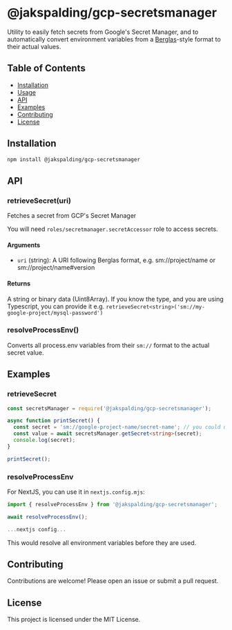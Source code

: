 # @jakspalding/gcp-secretsmanager

Utility to easily fetch secrets from Google's Secret Manager, and to automatically convert environment variables
from a [Berglas](https://github.com/GoogleCloudPlatform/berglas)-style format to their actual values.

## Table of Contents
- [Installation](#installation)
- [Usage](#usage)
- [API](#api)
- [Examples](#examples)
- [Contributing](#contributing)
- [License](#license)

## Installation
```sh
npm install @jakspalding/gcp-secretsmanager
```

## API

### retrieveSecret(uri)

Fetches a secret from GCP's Secret Manager

You will need `roles/secretmanager.secretAccessor` role to access secrets.

#### Arguments
- `uri` (string): A URI following Berglas format, e.g. sm://project/name or sm://project/name#version

#### Returns
A string or binary data (Uint8Array). If you know the type, and you are using Typescript, you can provide it
e.g. `retrieveSecret<string>('sm://my-google-project/mysql-password')`


### resolveProcessEnv()
 
Converts all process.env variables from their `sm://` format to the actual secret value.

## Examples

### retrieveSecret

```typescript
const secretsManager = require('@jakspalding/gcp-secretsmanager');

async function printSecret() {
  const secret = 'sm://google-project-name/secret-name'; // you could use process.env here
  const value = await secretsManager.getSecret<string>(secret);
  console.log(secret);
}

printSecret();
```

### resolveProcessEnv

For NextJS, you can use it in `nextjs.config.mjs`:

```js
import { resolveProcessEnv } from '@jakspalding/gcp-secretsmanager';

await resolveProcessEnv();

...nextjs config...
```

This would resolve all environment variables before they are used.


## Contributing

Contributions are welcome! Please open an issue or submit a pull request.

## License

This project is licensed under the MIT License.